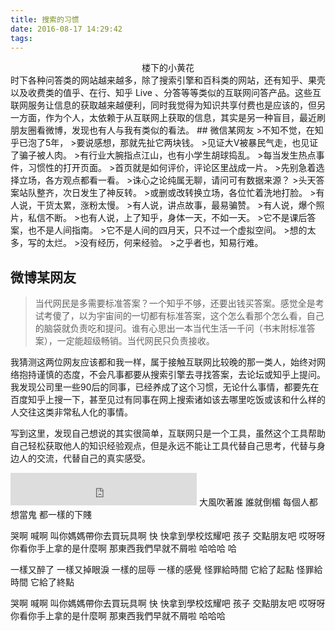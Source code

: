 ```yaml
---
title: 搜索的习惯
date: 2016-08-17 14:29:42
tags:
---
```

<div align = center>楼下的小黄花</div>
<!-- more -->
时下各种问答类的网站越来越多，除了搜索引擎和百科类的网站，还有知乎、果壳以及收费类的值乎、在行、知乎 Live 、分答等等类似的互联网问答产品。这些互联网服务让信息的获取越来越便利，同时我觉得为知识共享付费也是应该的，但另一方面，作为个人，太依赖于从互联网上获取的信息，其实是另一种盲目，最近刷朋友圈看微博，发现也有人与我有类似的看法。
## 微信某网友
>不知不觉，在知乎已泡了5年，
>要说感想，那就先扯它两块钱。
>见证大V被暴民气走，也见证了骗子被人肉。
>有行业大腕指点江山，也有小学生胡球捣乱。
>每当发生热点事件，习惯性的打开页面。
>首页就是如何评价，评论区里战成一片。
>先别急着选择立场，各方观点都看一看。
>诛心之论纯属无聊，请问可有数据来源？
>头天答案站队整齐，次日发生了神反转。
>或删或改转换立场，各位忙着洗地打脸。
>有人说，干货太累，涨粉太慢。
>有人说，讲点故事，最易骗赞。
>有人说，爆个照片，私信不断。
>也有人说，上了知乎，身体一天，不如一天。
>它不是课后答案，也不是人间指南。
>它不是人间的四月天，只不过一个虚拟空间。
>想的太多，写的太烂。
>没有经历，何来经验。
>之乎者也，知易行难。

## 微博某网友
>当代网民是多需要标准答案？一个知乎不够，还要出钱买答案。感觉全是考试考傻了，以为宇宙间的一切都有标准答案，这个怎么看那个怎么看，自己的脑袋就负责吃和提问。谁有心思出一本当代生活一千问（书末附标准答案），一定能超级畅销。当代网民只负责接收。

我猜测这两位网友应该都和我一样，属于接触互联网比较晚的那一类人，始终对网络抱持谨慎的态度，不会凡事都要从搜索引擎去寻找答案，去论坛或知乎上提问。我发现公司里一些90后的同事，已经养成了这个习惯，无论什么事情，都要先在百度知乎上搜一下，甚至见过有同事在网上搜索诸如该去哪里吃饭或该和什么样的人交往这类非常私人化的事情。

写到这里，发现自己想说的其实很简单，互联网只是一个工具，虽然这个工具帮助自己轻松获取他人的知识经验观点，但是永远不能让工具代替自己思考，代替与身边人的交流，代替自己的真实感受。
<iframe frameborder="no" border="0" marginwidth="0" marginheight="0" width=298 height=52 src="http://music.163.com/outchain/player?type=2&id=411314657&auto=0&height=32"></iframe>
大風吹著誰 誰就倒楣
每個人都想當鬼
都一樣的下賤

哭啊 喊啊 叫你媽媽帶你去買玩具啊
快 快拿到學校炫耀吧 孩子 交點朋友吧
哎呀呀 你看你手上拿的是什麼啊
那東西我們早就不屑啦 哈哈哈 哈

一樣又醉了 一樣又掉眼淚
一樣的屈辱 一樣的感覺
怪罪給時間 它給了起點
怪罪給時間 它給了終點

哭啊 喊啊 叫你媽媽帶你去買玩具啊
快 快拿到學校炫耀吧 孩子 交點朋友吧
哎呀呀 你看你手上拿的是什麼啊
那東西我們早就不屑啦 哈哈哈
